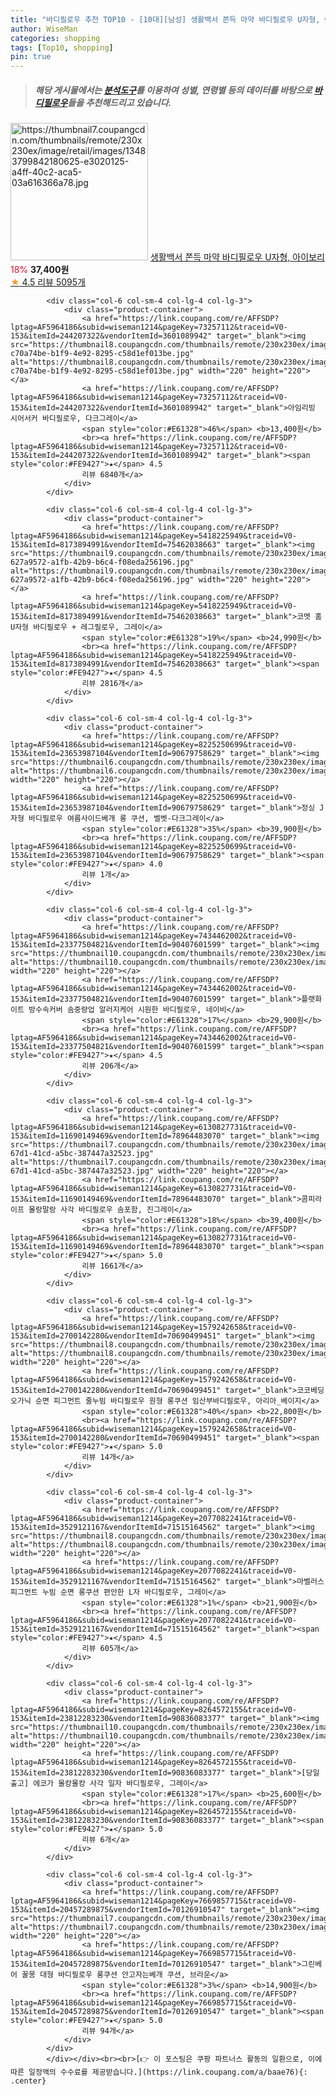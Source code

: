 ```yaml
---
title: "바디필로우 추천 TOP10 - [10대][남성] 생활백서 쫀득 마약 바디필로우 U자형, 아이보리"
author: WiseMan
categories: shopping
tags: [Top10, shopping]
pin: true
---
```


> ##### 해당 게시물에서는 [**분석도구**](https://itemscout.io/)를 이용하여 **성별**, **연령별** 등의 데이터를 바탕으로 [**바디필로우**](https://link.coupang.com/a/baae76)들을 추천해드리고 있습니다.
<div class="container"><div class="row">
            <div class="col-6 col-sm-4 col-lg-4 col-lg-3">
                <div class="product-container">
                    <a href="https://link.coupang.com/re/AFFSDP?lptag=AF5964186&subid=wiseman1214&pageKey=5122821650&traceid=V0-153&itemId=7004121181&vendorItemId=73892932911" target="_blank"><img src="https://thumbnail7.coupangcdn.com/thumbnails/remote/230x230ex/image/retail/images/13483799842180625-e3020125-a4ff-40c2-aca5-03a616366a78.jpg" alt="https://thumbnail7.coupangcdn.com/thumbnails/remote/230x230ex/image/retail/images/13483799842180625-e3020125-a4ff-40c2-aca5-03a616366a78.jpg" width="220" height="220"></a>
                    <a href="https://link.coupang.com/re/AFFSDP?lptag=AF5964186&subid=wiseman1214&pageKey=5122821650&traceid=V0-153&itemId=7004121181&vendorItemId=73892932911" target="_blank">생활백서 쫀득 마약 바디필로우 U자형, 아이보리</a>
                    <span style="color:#E61328">18%</span> <b>37,400원</b>
                    <br><a href="https://link.coupang.com/re/AFFSDP?lptag=AF5964186&subid=wiseman1214&pageKey=5122821650&traceid=V0-153&itemId=7004121181&vendorItemId=73892932911" target="_blank"><span style="color:#FE9427">★</span> 4.5
                    리뷰 5095개</a>
                </div>
            </div>
            
            <div class="col-6 col-sm-4 col-lg-4 col-lg-3">
                <div class="product-container">
                    <a href="https://link.coupang.com/re/AFFSDP?lptag=AF5964186&subid=wiseman1214&pageKey=73257112&traceid=V0-153&itemId=244207322&vendorItemId=3601089942" target="_blank"><img src="https://thumbnail8.coupangcdn.com/thumbnails/remote/230x230ex/image/retail/images/1588814612533868-c70a74be-b1f9-4e92-8295-c58d1ef013be.jpg" alt="https://thumbnail8.coupangcdn.com/thumbnails/remote/230x230ex/image/retail/images/1588814612533868-c70a74be-b1f9-4e92-8295-c58d1ef013be.jpg" width="220" height="220"></a>
                    <a href="https://link.coupang.com/re/AFFSDP?lptag=AF5964186&subid=wiseman1214&pageKey=73257112&traceid=V0-153&itemId=244207322&vendorItemId=3601089942" target="_blank">아임리빙 시어서커 바디필로우, 다크그레이</a>
                    <span style="color:#E61328">46%</span> <b>13,400원</b>
                    <br><a href="https://link.coupang.com/re/AFFSDP?lptag=AF5964186&subid=wiseman1214&pageKey=73257112&traceid=V0-153&itemId=244207322&vendorItemId=3601089942" target="_blank"><span style="color:#FE9427">★</span> 4.5
                    리뷰 6840개</a>
                </div>
            </div>
            
            <div class="col-6 col-sm-4 col-lg-4 col-lg-3">
                <div class="product-container">
                    <a href="https://link.coupang.com/re/AFFSDP?lptag=AF5964186&subid=wiseman1214&pageKey=5418225949&traceid=V0-153&itemId=8173894991&vendorItemId=75462038663" target="_blank"><img src="https://thumbnail9.coupangcdn.com/thumbnails/remote/230x230ex/image/retail/images/168367863242389-627a9572-a1fb-42b9-b6c4-f08eda256196.jpg" alt="https://thumbnail9.coupangcdn.com/thumbnails/remote/230x230ex/image/retail/images/168367863242389-627a9572-a1fb-42b9-b6c4-f08eda256196.jpg" width="220" height="220"></a>
                    <a href="https://link.coupang.com/re/AFFSDP?lptag=AF5964186&subid=wiseman1214&pageKey=5418225949&traceid=V0-153&itemId=8173894991&vendorItemId=75462038663" target="_blank">코멧 홈 U자형 바디필로우 + 레그필로우, 그레이</a>
                    <span style="color:#E61328">19%</span> <b>24,990원</b>
                    <br><a href="https://link.coupang.com/re/AFFSDP?lptag=AF5964186&subid=wiseman1214&pageKey=5418225949&traceid=V0-153&itemId=8173894991&vendorItemId=75462038663" target="_blank"><span style="color:#FE9427">★</span> 4.5
                    리뷰 2816개</a>
                </div>
            </div>
            
            <div class="col-6 col-sm-4 col-lg-4 col-lg-3">
                <div class="product-container">
                    <a href="https://link.coupang.com/re/AFFSDP?lptag=AF5964186&subid=wiseman1214&pageKey=8225250699&traceid=V0-153&itemId=23653987104&vendorItemId=90679758629" target="_blank"><img src="https://thumbnail6.coupangcdn.com/thumbnails/remote/230x230ex/image/vendor_inventory/7c5e/7d7bfc7501305f354aaca5f53e652475382b17269375ad5dce702e3dbd3f.jpg" alt="https://thumbnail6.coupangcdn.com/thumbnails/remote/230x230ex/image/vendor_inventory/7c5e/7d7bfc7501305f354aaca5f53e652475382b17269375ad5dce702e3dbd3f.jpg" width="220" height="220"></a>
                    <a href="https://link.coupang.com/re/AFFSDP?lptag=AF5964186&subid=wiseman1214&pageKey=8225250699&traceid=V0-153&itemId=23653987104&vendorItemId=90679758629" target="_blank">정싱 J자형 바디필로우 여름사이드베개 롱 쿠션, 벨벳-다크그레이</a>
                    <span style="color:#E61328">35%</span> <b>39,900원</b>
                    <br><a href="https://link.coupang.com/re/AFFSDP?lptag=AF5964186&subid=wiseman1214&pageKey=8225250699&traceid=V0-153&itemId=23653987104&vendorItemId=90679758629" target="_blank"><span style="color:#FE9427">★</span> 4.0
                    리뷰 1개</a>
                </div>
            </div>
            
            <div class="col-6 col-sm-4 col-lg-4 col-lg-3">
                <div class="product-container">
                    <a href="https://link.coupang.com/re/AFFSDP?lptag=AF5964186&subid=wiseman1214&pageKey=7434462002&traceid=V0-153&itemId=23377504821&vendorItemId=90407601599" target="_blank"><img src="https://thumbnail10.coupangcdn.com/thumbnails/remote/230x230ex/image/vendor_inventory/c5e0/ac95c4063399a676c1e1fea2175129ce685eee24527ede946df2ea8a81f5.jpg" alt="https://thumbnail10.coupangcdn.com/thumbnails/remote/230x230ex/image/vendor_inventory/c5e0/ac95c4063399a676c1e1fea2175129ce685eee24527ede946df2ea8a81f5.jpg" width="220" height="220"></a>
                    <a href="https://link.coupang.com/re/AFFSDP?lptag=AF5964186&subid=wiseman1214&pageKey=7434462002&traceid=V0-153&itemId=23377504821&vendorItemId=90407601599" target="_blank">플랫화이트 방수속커버 솜중량업 알러지케어 시원한 바디필로우, 네이비</a>
                    <span style="color:#E61328">17%</span> <b>29,900원</b>
                    <br><a href="https://link.coupang.com/re/AFFSDP?lptag=AF5964186&subid=wiseman1214&pageKey=7434462002&traceid=V0-153&itemId=23377504821&vendorItemId=90407601599" target="_blank"><span style="color:#FE9427">★</span> 4.5
                    리뷰 206개</a>
                </div>
            </div>
            
            <div class="col-6 col-sm-4 col-lg-4 col-lg-3">
                <div class="product-container">
                    <a href="https://link.coupang.com/re/AFFSDP?lptag=AF5964186&subid=wiseman1214&pageKey=6130827731&traceid=V0-153&itemId=11690149469&vendorItemId=78964483070" target="_blank"><img src="https://thumbnail7.coupangcdn.com/thumbnails/remote/230x230ex/image/retail/images/2021/10/18/10/8/d842ee2b-67d1-41cd-a5bc-387447a32523.jpg" alt="https://thumbnail7.coupangcdn.com/thumbnails/remote/230x230ex/image/retail/images/2021/10/18/10/8/d842ee2b-67d1-41cd-a5bc-387447a32523.jpg" width="220" height="220"></a>
                    <a href="https://link.coupang.com/re/AFFSDP?lptag=AF5964186&subid=wiseman1214&pageKey=6130827731&traceid=V0-153&itemId=11690149469&vendorItemId=78964483070" target="_blank">콤피라이프 몰랑말랑 사각 바디필로우 솜포함, 진그레이</a>
                    <span style="color:#E61328">18%</span> <b>39,400원</b>
                    <br><a href="https://link.coupang.com/re/AFFSDP?lptag=AF5964186&subid=wiseman1214&pageKey=6130827731&traceid=V0-153&itemId=11690149469&vendorItemId=78964483070" target="_blank"><span style="color:#FE9427">★</span> 5.0
                    리뷰 1661개</a>
                </div>
            </div>
            
            <div class="col-6 col-sm-4 col-lg-4 col-lg-3">
                <div class="product-container">
                    <a href="https://link.coupang.com/re/AFFSDP?lptag=AF5964186&subid=wiseman1214&pageKey=1579242658&traceid=V0-153&itemId=2700142280&vendorItemId=70690499451" target="_blank"><img src="https://thumbnail8.coupangcdn.com/thumbnails/remote/230x230ex/image/vendor_inventory/3354/3e2723bd1c2bb0f607aada1e01c5d68a9b904e90628aec4aa0e9e19ce817.jpg" alt="https://thumbnail8.coupangcdn.com/thumbnails/remote/230x230ex/image/vendor_inventory/3354/3e2723bd1c2bb0f607aada1e01c5d68a9b904e90628aec4aa0e9e19ce817.jpg" width="220" height="220"></a>
                    <a href="https://link.coupang.com/re/AFFSDP?lptag=AF5964186&subid=wiseman1214&pageKey=1579242658&traceid=V0-153&itemId=2700142280&vendorItemId=70690499451" target="_blank">코코베딩 오가닉 순면 피그먼트 줄누빔 바디필로우 원형 롱쿠션 임산부바디필로우, 아리아_베이지</a>
                    <span style="color:#E61328">40%</span> <b>22,800원</b>
                    <br><a href="https://link.coupang.com/re/AFFSDP?lptag=AF5964186&subid=wiseman1214&pageKey=1579242658&traceid=V0-153&itemId=2700142280&vendorItemId=70690499451" target="_blank"><span style="color:#FE9427">★</span> 5.0
                    리뷰 14개</a>
                </div>
            </div>
            
            <div class="col-6 col-sm-4 col-lg-4 col-lg-3">
                <div class="product-container">
                    <a href="https://link.coupang.com/re/AFFSDP?lptag=AF5964186&subid=wiseman1214&pageKey=2077082241&traceid=V0-153&itemId=3529121167&vendorItemId=71515164562" target="_blank"><img src="https://thumbnail8.coupangcdn.com/thumbnails/remote/230x230ex/image/vendor_inventory/9b3f/b4a4a29abf3337614b94189ce6c41150ae8d36e5c5eab5e77bd094c534de.jpg" alt="https://thumbnail8.coupangcdn.com/thumbnails/remote/230x230ex/image/vendor_inventory/9b3f/b4a4a29abf3337614b94189ce6c41150ae8d36e5c5eab5e77bd094c534de.jpg" width="220" height="220"></a>
                    <a href="https://link.coupang.com/re/AFFSDP?lptag=AF5964186&subid=wiseman1214&pageKey=2077082241&traceid=V0-153&itemId=3529121167&vendorItemId=71515164562" target="_blank">마벨러스 피그먼트 누빔 순면 롱쿠션 편안한 L자 바디필로우, 그레이</a>
                    <span style="color:#E61328">1%</span> <b>21,900원</b>
                    <br><a href="https://link.coupang.com/re/AFFSDP?lptag=AF5964186&subid=wiseman1214&pageKey=2077082241&traceid=V0-153&itemId=3529121167&vendorItemId=71515164562" target="_blank"><span style="color:#FE9427">★</span> 4.5
                    리뷰 605개</a>
                </div>
            </div>
            
            <div class="col-6 col-sm-4 col-lg-4 col-lg-3">
                <div class="product-container">
                    <a href="https://link.coupang.com/re/AFFSDP?lptag=AF5964186&subid=wiseman1214&pageKey=8264572155&traceid=V0-153&itemId=23812283230&vendorItemId=90836083377" target="_blank"><img src="https://thumbnail10.coupangcdn.com/thumbnails/remote/230x230ex/image/vendor_inventory/df72/2c918566d251619db5f432d8f042858b3cd0c11938c97ec8086e07d9a2a5.png" alt="https://thumbnail10.coupangcdn.com/thumbnails/remote/230x230ex/image/vendor_inventory/df72/2c918566d251619db5f432d8f042858b3cd0c11938c97ec8086e07d9a2a5.png" width="220" height="220"></a>
                    <a href="https://link.coupang.com/re/AFFSDP?lptag=AF5964186&subid=wiseman1214&pageKey=8264572155&traceid=V0-153&itemId=23812283230&vendorItemId=90836083377" target="_blank">[당일출고] 에코가 몰캉몰캉 사각 일자 바디필로우, 그레이</a>
                    <span style="color:#E61328">17%</span> <b>25,600원</b>
                    <br><a href="https://link.coupang.com/re/AFFSDP?lptag=AF5964186&subid=wiseman1214&pageKey=8264572155&traceid=V0-153&itemId=23812283230&vendorItemId=90836083377" target="_blank"><span style="color:#FE9427">★</span> 5.0
                    리뷰 6개</a>
                </div>
            </div>
            
            <div class="col-6 col-sm-4 col-lg-4 col-lg-3">
                <div class="product-container">
                    <a href="https://link.coupang.com/re/AFFSDP?lptag=AF5964186&subid=wiseman1214&pageKey=7669857715&traceid=V0-153&itemId=20457289875&vendorItemId=70126910547" target="_blank"><img src="https://thumbnail7.coupangcdn.com/thumbnails/remote/230x230ex/image/vendor_inventory/dc6e/fbf30dde94da3846de5e31b3048ac66ad75437aaf4100732f7a4ce5268aa.jpg" alt="https://thumbnail7.coupangcdn.com/thumbnails/remote/230x230ex/image/vendor_inventory/dc6e/fbf30dde94da3846de5e31b3048ac66ad75437aaf4100732f7a4ce5268aa.jpg" width="220" height="220"></a>
                    <a href="https://link.coupang.com/re/AFFSDP?lptag=AF5964186&subid=wiseman1214&pageKey=7669857715&traceid=V0-153&itemId=20457289875&vendorItemId=70126910547" target="_blank">그린베어 꿀몽 대형 바디필로우 롱쿠션 안고자는베개 쿠션, 브라운</a>
                    <span style="color:#E61328">3%</span> <b>14,900원</b>
                    <br><a href="https://link.coupang.com/re/AFFSDP?lptag=AF5964186&subid=wiseman1214&pageKey=7669857715&traceid=V0-153&itemId=20457289875&vendorItemId=70126910547" target="_blank"><span style="color:#FE9427">★</span> 5.0
                    리뷰 94개</a>
                </div>
            </div>
            </div></div><br><br>[👉 이 포스팅은 쿠팡 파트너스 활동의 일환으로, 이에 따른 일정액의 수수료를 제공받습니다.](https://link.coupang.com/a/baae76){: .center}